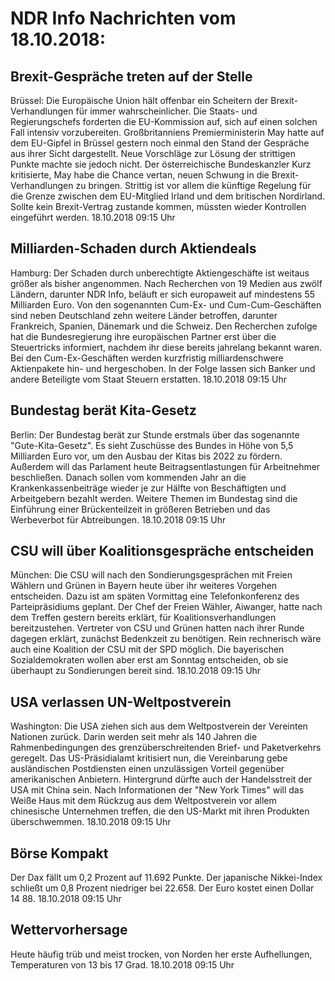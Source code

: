 # NDR Info Nachrichten vom 18.10.2018:


## Brexit-Gespräche treten auf der Stelle
Brüssel: Die Europäische Union hält offenbar ein Scheitern der Brexit-Verhandlungen für immer wahrscheinlicher. Die Staats- und Regierungschefs forderten die EU-Kommission auf, sich auf einen solchen Fall intensiv vorzubereiten. Großbritanniens Premierministerin May hatte auf dem EU-Gipfel in Brüssel gestern noch einmal den Stand der Gespräche aus ihrer Sicht dargestellt. Neue Vorschläge zur Lösung der strittigen Punkte machte sie jedoch nicht. Der österreichische Bundeskanzler Kurz kritisierte, May habe die Chance vertan, neuen Schwung in die Brexit-Verhandlungen zu bringen. Strittig ist vor allem die künftige Regelung für die Grenze zwischen dem EU-Mitglied Irland und dem britischen Nordirland. Sollte kein Brexit-Vertrag zustande kommen, müssten wieder Kontrollen eingeführt werden. 18.10.2018 09:15 Uhr 

## Milliarden-Schaden durch Aktiendeals
Hamburg: Der Schaden durch unberechtigte Aktiengeschäfte ist weitaus größer als bisher angenommen. Nach Recherchen von 19 Medien aus zwölf Ländern, darunter NDR Info, beläuft er sich europaweit auf mindestens 55 Milliarden Euro. Von den sogenannten Cum-Ex- und Cum-Cum-Geschäften sind neben Deutschland zehn weitere Länder betroffen, darunter Frankreich, Spanien, Dänemark und die Schweiz. Den Recherchen zufolge hat die Bundesregierung ihre europäischen Partner erst über die Steuertricks informiert, nachdem ihr diese bereits jahrelang bekannt waren. Bei den Cum-Ex-Geschäften werden kurzfristig milliardenschwere Aktienpakete hin- und hergeschoben. In der Folge lassen sich Banker und andere Beteiligte vom Staat Steuern erstatten. 18.10.2018 09:15 Uhr 

## Bundestag berät  Kita-Gesetz
Berlin: Der Bundestag berät zur Stunde erstmals über das sogenannte "Gute-Kita-Gesetz". Es sieht Zuschüsse des Bundes in Höhe von 5,5 Milliarden Euro vor, um den Ausbau der Kitas bis 2022 zu fördern. Außerdem will das Parlament heute Beitragsentlastungen für Arbeitnehmer beschließen. Danach sollen vom kommenden Jahr an die Krankenkassenbeiträge wieder je zur Hälfte von Beschäftigten und Arbeitgebern bezahlt werden. Weitere Themen im Bundestag sind die Einführung einer Brückenteilzeit in größeren Betrieben und das Werbeverbot für Abtreibungen. 18.10.2018 09:15 Uhr 

## CSU will über Koalitionsgespräche entscheiden
München: Die CSU will nach den Sondierungsgesprächen mit Freien Wählern und Grünen in Bayern heute über ihr weiteres Vorgehen entscheiden. Dazu ist am späten Vormittag eine Telefonkonferenz des Parteipräsidiums geplant. Der Chef der Freien Wähler, Aiwanger, hatte nach dem Treffen gestern bereits erklärt, für Koalitionsverhandlungen bereitzustehen. Vertreter von CSU und Grünen hatten nach ihrer Runde dagegen erklärt, zunächst Bedenkzeit zu benötigen. Rein rechnerisch wäre auch eine Koalition der CSU mit der SPD möglich. Die bayerischen Sozialdemokraten wollen aber erst am Sonntag entscheiden, ob sie überhaupt zu Sondierungen bereit sind. 18.10.2018 09:15 Uhr 

## USA verlassen UN-Weltpostverein
Washington: Die USA ziehen sich aus dem Weltpostverein der Vereinten Nationen zurück. Darin werden seit mehr als 140 Jahren die Rahmenbedingungen des grenzüberschreitenden Brief- und Paketverkehrs geregelt. Das US-Präsidialamt kritisiert nun, die Vereinbarung gebe ausländischen Postdiensten einen unzulässigen Vorteil gegenüber amerikanischen Anbietern. Hintergrund dürfte auch der Handelsstreit der USA mit China sein. Nach Informationen der "New York Times" will das Weiße Haus mit dem Rückzug aus dem Weltpostverein vor allem chinesische Unternehmen treffen, die den US-Markt mit ihren Produkten überschwemmen. 18.10.2018 09:15 Uhr 

## Börse Kompakt
Der Dax fällt um 0,2 Prozent auf 11.692 Punkte. Der japanische Nikkei-Index schließt um 0,8 Prozent  niedriger bei 22.658. Der Euro kostet einen Dollar 14 88. 18.10.2018 09:15 Uhr 

## Wettervorhersage
Heute häufig trüb und meist trocken, von Norden her  erste Aufhellungen, Temperaturen von 13 bis 17 Grad. 18.10.2018 09:15 Uhr 
